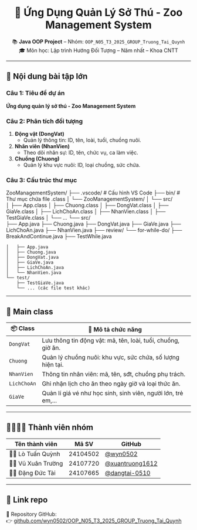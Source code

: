 <h1 align="center">🐾 Ứng Dụng Quản Lý Sở Thú - Zoo Management System</h1>

<p align="center">
  📚 <strong>Java OOP Project</strong> – Nhóm: <code>OOP_N05_T3_2025_GROUP_Truong_Tai_Quynh</code><br>
  🎓 Môn học: Lập trình Hướng Đối Tượng – Năm nhất – Khoa CNTT
</p>

---

## 📌 Nội dung bài tập lớn

### Câu 1: Tiêu đề dự án
**Ứng dụng quản lý sở thú - Zoo Management System**

### Câu 2: Phân tích đối tượng
1. **Động vật (DongVat)**
   - Quản lý thông tin: ID, tên, loài, tuổi, chuồng nuôi.
2. **Nhân viên (NhanVien)**
   - Theo dõi nhân sự: ID, tên, chức vụ, ca làm việc.
3. **Chuồng (Chuong)**
   - Quản lý khu vực nuôi: ID, loại chuồng, sức chứa.

### Câu 3: Cấu trúc thư mục

ZooManagementSystem/
├── .vscode/               # Cấu hình VS Code
├── bin/                   # Thư mục chứa file .class
│   └── ZooManagementSystem/
│       └── src/          
│           ├── App.class
│           ├── Chuong.class
│           ├── DongVat.class
│           ├── GiaVe.class
│           ├── LichChoAn.class
│           ├── NhanVien.class
│           ├── TestGiaVe.class
│           └── ... 
└── src/                 
    ├── App.java
    ├── Chuong.java
    ├── DongVat.java
    ├── GiaVe.java
    ├── LichChoAn.java
    ├── NhanVien.java
├── review/
    └── for-while-do/
        ├── BreakAndContinue.java
        ├── TestWhile.java

    │   ├── App.java
    │   ├── Chuong.java
    │   ├── DongVat.java
    │   ├── GiaVe.java
    │   ├── LichChoAn.java
    │   └── NhanVien.java
    └── test/         
        ├── TestGiaVe.java
        └── ... (các file test khác)



---

## 🧱 Main class

| 📦 Class       | 📝 Mô tả chức năng                                                                 |
|----------------|-------------------------------------------------------------------------------------|
| `DongVat`      | Lưu thông tin động vật: mã, tên, loài, tuổi, chuồng, giờ ăn.                        |
| `Chuong`       | Quản lý chuồng nuôi: khu vực, sức chứa, số lượng hiện tại.                          |
| `NhanVien`     | Thông tin nhân viên: mã, tên, sđt, chuồng phụ trách.                                |
| `LichChoAn`    | Ghi nhận lịch cho ăn theo ngày giờ và loại thức ăn.                                 |
| `GiaVe`        | Quản lí giá vé như học sinh, sinh viên, người lớn, trẻ em,...                       |

---

## 👨‍👩‍👧‍👦 Thành viên nhóm

| Tên thành viên        | Mã SV      | GitHub                      |
|------------------------|------------|------------------------------|
| 🧑‍💻 Lò Tuấn Quỳnh       | 24104502   | [@wyn0502](https://github.com/wyn0502) |
| 👨‍💻 Vũ Xuân Trường      | 24107720   | [@xuantruong1612](https://github.com/xuantruong1612) |
| 👨‍💻 Đặng Đức Tài         | 24107665   | [@dangtai-0510](https://github.com/dangtai-0510)     |

---

## 🔗 Link repo

📂 Repository GitHub:  
👉 [github.com/wyn0502/OOP_N05_T3_2025_GROUP_Truong_Tai_Quynh](https://github.com/wyn0502/OOP_N05_T3_2025_GROUP_Truong_Tai_Quynh)
